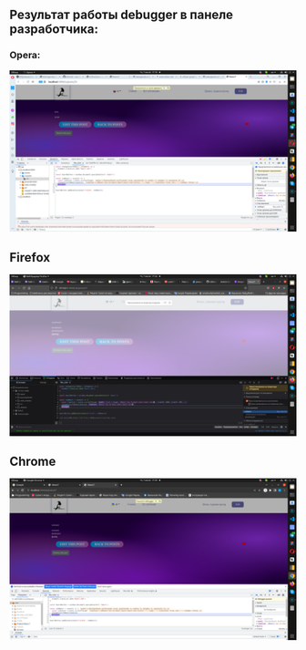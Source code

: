 ## Результат работы debugger в панеле разработчика:
### Opera:
![](app/assets/images/debugger.png)
## Firefox
![](app/assets/images/debugger_firefox.png)
## Chrome
![](app/assets/images/debugger_chrome.png)